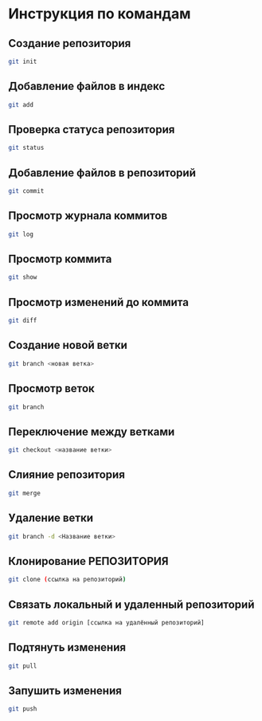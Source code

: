 # Инструкция по командам
## Создание репозитория
```sh
git init
```
## Добавление файлов в индекс
```sh
git add
```

## Проверка статуса репозитория
```sh
git status
```
## Добавление файлов в репозиторий
```sh 
git commit
```
## Просмотр журнала коммитов
```sh
git log
```
## Просмотр коммита 
```sh
git show
```
## Просмотр изменений до коммита
```sh
git diff
```
## Создание новой ветки
```sh
git branch <новая ветка>
```
## Просмотр веток
```sh
git branch
```
## Переключение между ветками
```sh
git checkout <название ветки>
```
## Слияние репозитория
```sh
git merge
```
## Удаление ветки
```sh
git branch -d <Название ветки>
```
## Клонирование РЕПОЗИТОРИЯ
```sh
git clone (ссылка на репозиторий)
```
## Связать локальный и удаленный репозиторий
```sh
git remote add origin [ссылка на удалённый репозиторий]
```
## Подтянуть изменения
```sh
git pull
```
## Запушить изменения
```sh
git push
```